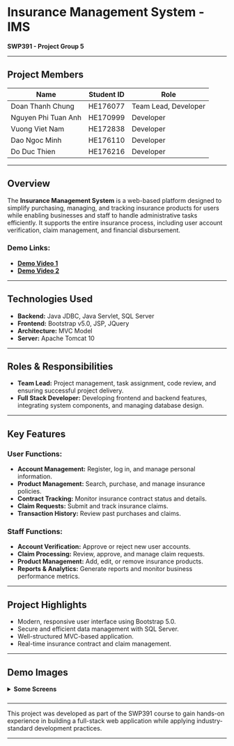 # **Insurance Management System - IMS**

**SWP391 - Project Group 5**

---

## **Project Members**

| **Name**            | **Student ID** | **Role**             |
| ------------------- | -------------- | -------------------- |
| Doan Thanh Chung    | HE176077       | Team Lead, Developer |
| Nguyen Phi Tuan Anh | HE170999       | Developer            |
| Vuong Viet Nam      | HE172838       | Developer            |
| Dao Ngoc Minh       | HE176110       | Developer            |
| Do Duc Thien        | HE176216       | Developer            |

---

## **Overview**

The **Insurance Management System** is a web-based platform designed to simplify purchasing, managing, and tracking insurance products for users while enabling businesses and staff to handle administrative tasks efficiently. It supports the entire insurance process, including user account verification, claim management, and financial disbursement.

### **Demo Links:**

- **[Demo Video 1](https://www.youtube.com/watch?v=g3kROhPH0MQ)**
- **[Demo Video 2](https://www.youtube.com/watch?v=g3kROhPH0MQN)**

---

## **Technologies Used**

- **Backend:** Java JDBC, Java Servlet, SQL Server
- **Frontend:** Bootstrap v5.0, JSP, JQuery
- **Architecture:** MVC Model
- **Server:** Apache Tomcat 10

---

## **Roles & Responsibilities**

- **Team Lead:** Project management, task assignment, code review, and ensuring successful project delivery.
- **Full Stack Developer:** Developing frontend and backend features, integrating system components, and managing database design.

---

## **Key Features**

### **User Functions:**

- **Account Management:** Register, log in, and manage personal information.
- **Product Management:** Search, purchase, and manage insurance policies.
- **Contract Tracking:** Monitor insurance contract status and details.
- **Claim Requests:** Submit and track insurance claims.
- **Transaction History:** Review past purchases and claims.

### **Staff Functions:**

- **Account Verification:** Approve or reject new user accounts.
- **Claim Processing:** Review, approve, and manage claim requests.
- **Product Management:** Add, edit, or remove insurance products.
- **Reports & Analytics:** Generate reports and monitor business performance metrics.

---

## **Project Highlights**

- Modern, responsive user interface using Bootstrap 5.0.
- Secure and efficient data management with SQL Server.
- Well-structured MVC-based application.
- Real-time insurance contract and claim management.

---

## **Demo Images**

<details>  
<summary style="margin-bottom: 10px;"><strong>Some Screens</strong></summary>

1. ![Demo Image 1](https://github.com/dnthchung/Group5-InsuranceManageSystem/blob/main/image%20demo/Screenshot%202024-12-08%20001739.png?raw=true)
2. ![Demo Image 2](https://github.com/dnthchung/Group5-InsuranceManageSystem/blob/main/image%20demo/Screenshot%202024-12-08%20001757.png?raw=true)
3. ![Demo Image 3](https://github.com/dnthchung/Group5-InsuranceManageSystem/blob/main/image%20demo/Screenshot%202024-12-08%20001805.png?raw=true)
4. ![Demo Image 4](https://github.com/dnthchung/Group5-InsuranceManageSystem/blob/main/image%20demo/Screenshot%202024-12-08%20001852.png?raw=true)
5. ![Demo Image 5](https://github.com/dnthchung/Group5-InsuranceManageSystem/blob/main/image%20demo/Screenshot%202024-12-08%20001919.png?raw=true)
6. ![Demo Image 6](https://github.com/dnthchung/Group5-InsuranceManageSystem/blob/main/image%20demo/Screenshot%202024-12-08%20001924.png?raw=true)
7. ![Demo Image 7](https://github.com/dnthchung/Group5-InsuranceManageSystem/blob/main/image%20demo/Screenshot%202024-12-08%20001954.png?raw=true)
8. ![Demo Image 8](https://github.com/dnthchung/Group5-InsuranceManageSystem/blob/main/image%20demo/Screenshot%202024-12-08%20002008.png?raw=true)
9. ![Demo Image 9](https://github.com/dnthchung/Group5-InsuranceManageSystem/blob/main/image%20demo/Screenshot%202024-12-08%20002037.png?raw=true)
10. ![Demo Image 10](https://github.com/dnthchung/Group5-InsuranceManageSystem/blob/main/image%20demo/Screenshot%202024-12-08%20002045.png?raw=true)
11. ![Demo Image 11](https://github.com/dnthchung/Group5-InsuranceManageSystem/blob/main/image%20demo/Screenshot%202024-12-08%20002101.png?raw=true)
12. ![Demo Image 12](https://github.com/dnthchung/Group5-InsuranceManageSystem/blob/main/image%20demo/Screenshot%202024-12-08%20002123.png?raw=true)
13. ![Demo Image 13](https://github.com/dnthchung/Group5-InsuranceManageSystem/blob/main/image%20demo/Screenshot%202024-12-08%20002129.png?raw=true)
14. ![Demo Image 14](https://github.com/dnthchung/Group5-InsuranceManageSystem/blob/main/image%20demo/Screenshot%202024-12-08%20002148.png?raw=true)

</details>

---

This project was developed as part of the SWP391 course to gain hands-on experience in building a full-stack web application while applying industry-standard development practices.

---
